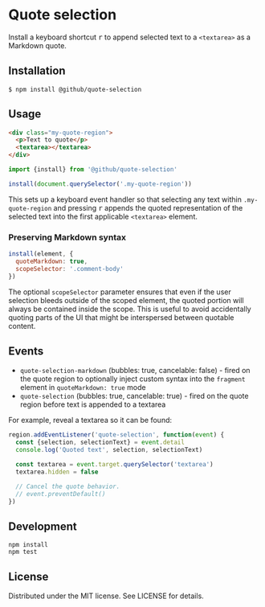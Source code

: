 # Quote selection

Install a keyboard shortcut <kbd>r</kbd> to append selected text to a `<textarea>` as a Markdown quote.

## Installation

```
$ npm install @github/quote-selection
```

## Usage

```html
<div class="my-quote-region">
  <p>Text to quote</p>
  <textarea></textarea>
</div>
```

```js
import {install} from '@github/quote-selection'

install(document.querySelector('.my-quote-region'))
```

This sets up a keyboard event handler so that selecting any text within `.my-quote-region` and pressing <kbd>r</kbd> appends the quoted representation of the selected text into the first applicable `<textarea>` element.

### Preserving Markdown syntax

```js
install(element, {
  quoteMarkdown: true,
  scopeSelector: '.comment-body'
})
```

The optional `scopeSelector` parameter ensures that even if the user selection bleeds outside of the scoped element, the quoted portion will always be contained inside the scope. This is useful to avoid accidentally quoting parts of the UI that might be interspersed between quotable content.

## Events

* `quote-selection-markdown` (bubbles: true, cancelable: false) - fired on the quote region to optionally inject custom syntax into the `fragment` element in `quoteMarkdown: true` mode
* `quote-selection` (bubbles: true, cancelable: true) - fired on the quote region before text is appended to a textarea

For example, reveal a textarea so it can be found:

```js
region.addEventListener('quote-selection', function(event) {
  const {selection, selectionText} = event.detail
  console.log('Quoted text', selection, selectionText)

  const textarea = event.target.querySelector('textarea')
  textarea.hidden = false

  // Cancel the quote behavior.
  // event.preventDefault()
})
```

## Development

```
npm install
npm test
```

## License

Distributed under the MIT license. See LICENSE for details.

